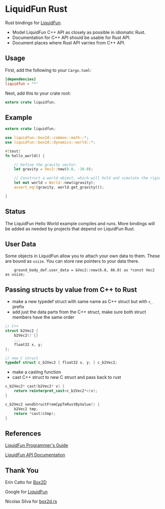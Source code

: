 LiquidFun Rust
==============

Rust bindings for [LiquidFun](https://github.com/google/liquidfun/).

* Model LiquidFun C++ API as closely as possible in idiomatic Rust.
* Documentation for C++ API should be usable for Rust API.
* Document places where Rust API varries from C++ API.

Usage
-----
First, add the following to your `Cargo.toml`:

```toml
[dependencies]
liquidfun = "*"
```

Next, add this to your crate root:

```rust
extern crate liquidfun;
```

Example
-------

```rust
extern crate liquidfun;

use liquidfun::box2d::common::math::*;
use liquidfun::box2d::dynamics::world::*;

#[test]
fn hello_world() {

	// Define the gravity vector.
	let gravity = Vec2::new(0.0, -10.0);

	// Construct a world object, which will hold and simulate the rigid bodies.
	let mut world = World::new(&gravity);
	assert_eq!(gravity, world.get_gravity());

}

```

Status
------

The LiquidFun Hello World example compiles and runs. More bindings will be added as needed by projects that depend on LiquidFun Rust.

User Data
---------
Some objects in LiquidFun allow you to attach your own data to them. These are bound as `usize`. You can store raw pointers to your data there.

```
	ground_body_def.user_data = &Vec2::new(6.0, 66.0) as *const Vec2 as usize;
```

Passing structs by value from C++ to Rust
-----------------------------------------

* make a new typedef struct with same name as C++ struct but with `c_` prefix
* add just the data parts from the C++ struct, make sure both struct members have the same order

```cpp
// C++
struct b2Vec2 {
	b2Vec2() {}
	...
	float32 x, y;
};

// new C struct
typedef struct c_b2Vec2 { float32 x, y; } c_b2Vec2;
```

* make a casting function
* cast C++ struct to new C struct and pass back to rust

```cpp
c_b2Vec2* cast(b2Vec2* v) {
    return reinterpret_cast<c_b2Vec2*>(v);
}

c_b2Vec2 sendStructFromCppToRustByValue() {
	b2Vec2 tmp;
    return *cast(&tmp);
}
```

References
----------
[LiquidFun Programmer's Guide](https://google.github.io/liquidfun/Programmers-Guide.html)

[LiquidFun API Documentation](https://google.github.io/liquidfun/API-Ref.html)

Thank You
---------
Erin Catto for [Box2D](https://github.com/erincatto/Box2D)

Google for [LiquidFun](https://github.com/google/liquidfun)

Nicolas Silva for [box2d.rs](https://github.com/nical/box2d.rs)